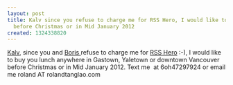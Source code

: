 ```yaml
---
layout: post
title: Kalv since you refuse to charge me for RSS Hero, I would like to buy you lunch
  before Christmas or in Mid January 2012
created: 1324338820
---
```

<p><a href="http://kalv.co.uk/">Kalv</a>, since you and <a href="http://kalv.co.uk/">Boris </a>refuse to charge me for <a href="http://www.rsshero.com/reader">RSS Hero</a> :-), I would like to buy you lunch anywhere in Gastown, Yaletown or downtown Vancouver before Christmas or in Mid January 2012. Text me&nbsp; at 6oh47297924 or email me roland AT rolandtanglao.com</p>
